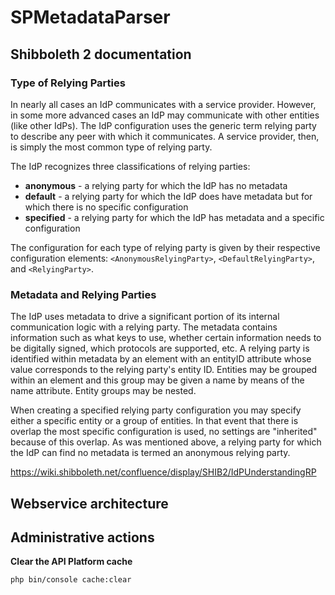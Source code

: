 # SPMetadataParser

## Shibboleth 2 documentation
### Type of Relying Parties
In nearly all cases an IdP communicates with a service provider. However, in some more advanced cases an IdP may communicate with other entities (like other IdPs). The IdP configuration uses the generic term relying party to describe any peer with which it communicates. A service provider, then, is simply the most common type of relying party.

The IdP recognizes three classifications of relying parties:
  - **anonymous** - a relying party for which the IdP has no metadata
  - **default** - a relying party for which the IdP does have metadata but for which there is no specific configuration
  - **specified** - a relying party for which the IdP has metadata and a specific configuration

  The configuration for each type of relying party is given by their respective configuration elements: `<AnonymousRelyingParty>`, `<DefaultRelyingParty>`, and `<RelyingParty>`.

### Metadata and Relying Parties
The IdP uses metadata to drive a significant portion of its internal communication logic with a relying party. The metadata contains information such as what keys to use, whether certain information needs to be digitally signed, which protocols are supported, etc. A relying party is identified within metadata by an <EntityDescriptor> element with an entityID attribute whose value corresponds to the relying party's entity ID. Entities may be grouped within an <EntitiesDescriptor> element and this group may be given a name by means of the name attribute. Entity groups may be nested.

When creating a specified relying party configuration you may specify either a specific entity or a group of entities. In that event that there is overlap the most specific configuration is used, no settings are "inherited" because of this overlap. As was mentioned above, a relying party for which the IdP can find no metadata is termed an anonymous relying party.

https://wiki.shibboleth.net/confluence/display/SHIB2/IdPUnderstandingRP


## Webservice architecture

## Administrative actions
**Clear the API Platform cache**
```
php bin/console cache:clear
```
